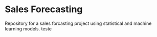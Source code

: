 # Sales Forecasting

Repository for a sales forcasting project using statistical and machine learning models. 
teste